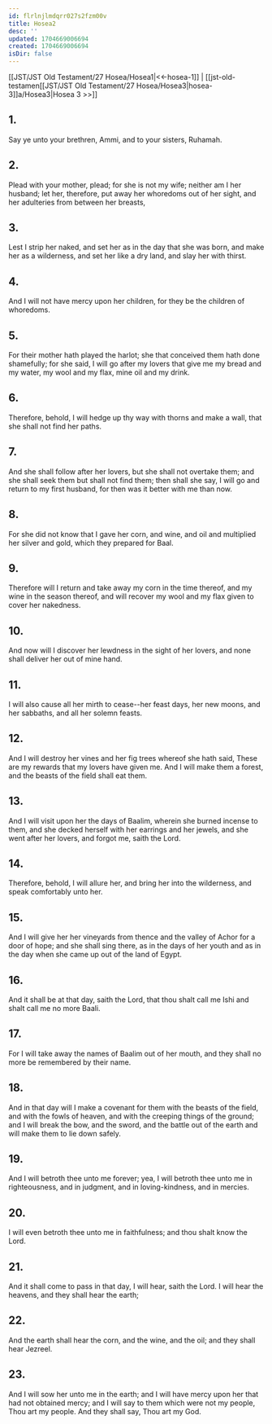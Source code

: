 ```yaml
---
id: flrlnjlmdqrr027s2fzm00v
title: Hosea2
desc: ''
updated: 1704669006694
created: 1704669006694
isDir: false
---
```

[[JST/JST Old Testament/27 Hosea/Hosea1|<<-hosea-1]] | [[jst-old-testamen[[JST/JST Old Testament/27 Hosea/Hosea3|hosea-3]]a/Hosea3|Hosea 3 >>]]
## 1.
Say ye unto your brethren, Ammi, and to your sisters, Ruhamah.
## 2.
Plead with your mother, plead; for she is not my wife; neither am I her husband; let her, therefore, put away her whoredoms out of her sight, and her adulteries from between her breasts,
## 3.
Lest I strip her naked, and set her as in the day that she was born, and make her as a wilderness, and set her like a dry land, and slay her with thirst.
## 4.
And I will not have mercy upon her children, for they be the children of whoredoms.
## 5.
For their mother hath played the harlot; she that conceived them hath done shamefully; for she said, I will go after my lovers that give me my bread and my water, my wool and my flax, mine oil and my drink.
## 6.
Therefore, behold, I will hedge up thy way with thorns and make a wall, that she shall not find her paths.
## 7.
And she shall follow after her lovers, but she shall not overtake them; and she shall seek them but shall not find them; then shall she say, I will go and return to my first husband, for then was it better with me than now.
## 8.
For she did not know that I gave her corn, and wine, and oil and multiplied her silver and gold, which they prepared for Baal.
## 9.
Therefore will I return and take away my corn in the time thereof, and my wine in the season thereof, and will recover my wool and my flax given to cover her nakedness.
## 10.
And now will I discover her lewdness in the sight of her lovers, and none shall deliver her out of mine hand.
## 11.
I will also cause all her mirth to cease\--her feast days, her new moons, and her sabbaths, and all her solemn feasts.
## 12.
And I will destroy her vines and her fig trees whereof she hath said, These are my rewards that my lovers have given me. And I will make them a forest, and the beasts of the field shall eat them.
## 13.
And I will visit upon her the days of Baalim, wherein she burned incense to them, and she decked herself with her earrings and her jewels, and she went after her lovers, and forgot me, saith the Lord.
## 14.
Therefore, behold, I will allure her, and bring her into the wilderness, and speak comfortably unto her.
## 15.
And I will give her her vineyards from thence and the valley of Achor for a door of hope; and she shall sing there, as in the days of her youth and as in the day when she came up out of the land of Egypt.
## 16.
And it shall be at that day, saith the Lord, that thou shalt call me Ishi and shalt call me no more Baali.
## 17.
For I will take away the names of Baalim out of her mouth, and they shall no more be remembered by their name.
## 18.
And in that day will I make a covenant for them with the beasts of the field, and with the fowls of heaven, and with the creeping things of the ground; and I will break the bow, and the sword, and the battle out of the earth and will make them to lie down safely.
## 19.
And I will betroth thee unto me forever; yea, I will betroth thee unto me in righteousness, and in judgment, and in loving-kindness, and in mercies.
## 20.
I will even betroth thee unto me in faithfulness; and thou shalt know the Lord.
## 21.
And it shall come to pass in that day, I will hear, saith the Lord. I will hear the heavens, and they shall hear the earth;
## 22.
And the earth shall hear the corn, and the wine, and the oil; and they shall hear Jezreel.
## 23.
And I will sow her unto me in the earth; and I will have mercy upon her that had not obtained mercy; and I will say to them which were not my people, Thou art my people. And they shall say, Thou art my God.

